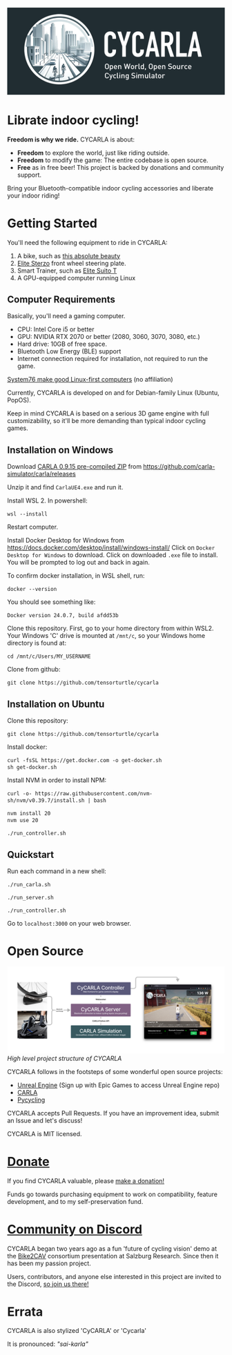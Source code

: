 ![banner](logo/cycarla-github-banner.png)

# Librate indoor cycling!

**Freedom is why we ride.** CYCARLA is about:

+ **Freedom** to explore the world, just like riding outside. 
+ **Freedom** to modify the game: The entire codebase is open source.
+ **Free** as in free beer! This project is backed by donations and community support.

Bring your Bluetooth-compatible indoor cycling accessories and liberate your indoor riding!

# Getting Started

You'll need the following equipment to ride in CYCARLA:

1. A bike, such as [this absolute beauty](https://www.bastioncycles.com/)
2. [Elite Sterzo](https://www.elite-it.com/en/products/home-trainers/ecosystem-accessories/sterzo-smart) front wheel steering plate.
3. Smart Trainer, such as [Elite Suito T](https://www.elite-it.com/en/products/home-trainers/interactive-trainers/suito-t)
4. A GPU-equipped computer running Linux

## Computer Requirements

Basically, you'll need a gaming computer.

+ CPU: Intel Core i5 or better
+ GPU: NVIDIA RTX 2070 or better (2080, 3060, 3070, 3080, etc.)
+ Hard drive: 10GB of free space.
+ Bluetooth Low Energy (BLE) support
+ Internet connection required for installation, not required to run the game.

[System76 make good Linux-first computers](https://system76.com/laptops/oryx) (no affiliation)

Currently, CYCARLA is developed on and for Debian-family Linux (Ubuntu, PopOS).

Keep in mind CYCARLA is based on a serious 3D game engine with full customizability, so it'll be more demanding than typical indoor cycling games.

## Installation on Windows

Download [CARLA 0.9.15 pre-compiled ZIP](https://carla-releases.s3.eu-west-3.amazonaws.com/Windows/CARLA_0.9.15.zip) from https://github.com/carla-simulator/carla/releases

Unzip it and find `CarlaUE4.exe` and run it.

Install WSL 2. In powershell:
```
wsl --install
```
Restart computer.

Install Docker Desktop for Windows from https://docs.docker.com/desktop/install/windows-install/
Click on `Docker Desktop for Windows` to download. Click on downloaded `.exe` file to install.
You will be prompted to log out and back in again.

To confirm docker installation, in WSL shell, run:
```
docker --version
```
You should see something like: 
```
Docker version 24.0.7, build afdd53b
```

Clone this repository. 
First, go to your home directory from within WSL2. Your Windows 'C' drive is mounted at `/mnt/c`, so your Windows home directory is found at:
```
cd /mnt/c/Users/MY_USERNAME
```
Clone from github:
```
git clone https://github.com/tensorturtle/cycarla
```

## Installation on Ubuntu

Clone this repository:
```
git clone https://github.com/tensorturtle/cycarla
```

Install docker:
```
curl -fsSL https://get.docker.com -o get-docker.sh
sh get-docker.sh
```

Install NVM in order to install NPM:
```
curl -o- https://raw.githubusercontent.com/nvm-sh/nvm/v0.39.7/install.sh | bash
```
```
nvm install 20
nvm use 20
```
```
./run_controller.sh
```


## Quickstart

Run each command in a new shell:
```
./run_carla.sh
```
```
./run_server.sh
```
```
./run_controller.sh
```

Go to `localhost:3000` on your web browser.

# Open Source

![project-structure-diagram](graphics/CyCARLA-figmadiagram-1.png)
*High level project structure of CYCARLA*

CYCARLA follows in the footsteps of some wonderful open source projects:
+ [Unreal Engine](https://github.com/EpicGames) (Sign up with Epic Games to access Unreal Engine repo)
+ [CARLA](https://github.com/carla-simulator/carla)
+ [Pycycling](https://github.com/zacharyedwardbull/pycycling)

CYCARLA accepts Pull Requests. If you have an improvement idea, submit an Issue and let's discuss!

CYCARLA is MIT licensed.

# [Donate](https://buy.stripe.com/aEUeVkaAuc8XgP69AB)

If you find CYCARLA valuable, please [make a donation!](https://buy.stripe.com/aEUeVkaAuc8XgP69AB) 

Funds go towards purchasing equipment to work on compatibility, feature development, and to my self-preservation fund.

# [Community on Discord]()

CYCARLA began two years ago as a fun 'future of cycling vision' demo at the [Bike2CAV](https://www.bike2cav.at/en/home-2/) consortium presentation at Salzburg Research. Since then it has been my passion project.

Users, contributors, and anyone else interested in this project are invited to the Discord, [so join us there!]()

# Errata

CYCARLA is also stylized 'CyCARLA' or 'Cycarla'

It is pronounced: *"sai-karla"*
